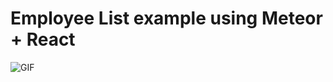 # Employee List example using Meteor + React

![GIF](https://cdn.discordapp.com/attachments/380115072548208660/385935897910312980/employee-list.gif)
